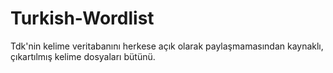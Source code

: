 # Turkish-Wordlist
Tdk'nin kelime veritabanını herkese açık olarak paylaşmamasından kaynaklı, çıkartılmış kelime dosyaları bütünü.
